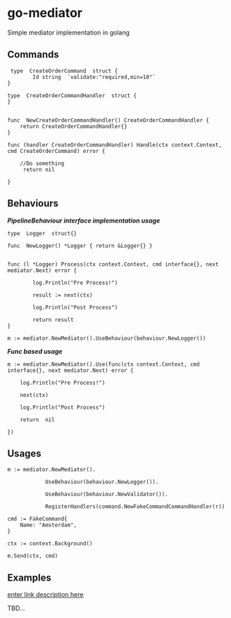 
# go-mediator
Simple mediator implementation in golang

## Commands

     type  CreateOrderCommand  struct { 
		    Id string  `validate:"required,min=10"` 
    }
 
    type  CreateOrderCommandHandler  struct {  
    }
     
    
    func  NewCreateOrderCommandHandler() CreateOrderCommandHandler {
	    return CreateOrderCommandHandler{}
    }
     
    func (handler CreateOrderCommandHandler) Handle(ctx context.Context, cmd CreateOrderCommand) error {
    
	    //Do something
	     return nil
    
    }
    
## Behaviours 

***PipelineBehaviour interface implementation usage***

    type  Logger  struct{}
    
    func  NewLogger() *Logger { return &Logger{} }
    
    
    func (l *Logger) Process(ctx context.Context, cmd interface{}, next mediator.Next) error { 
    
		    log.Println("Pre Process!")
		    
		    result := next(ctx)
		    
		    log.Println("Post Process")
		    
		    return result
    }
    
    m := mediator.NewMediator().UseBehaviour(behaviour.NewLogger())

***Func based usage***

    m := mediator.NewMediator().Use(func(ctx context.Context, cmd interface{}, next mediator.Next) error {
    
	    log.Println("Pre Process!")
	    
	    next(ctx)
	    
	    log.Println("Post Process") 
	    
	    return  nil
    
    })
       

## Usages

    m := mediator.NewMediator(). 
			    
			    UseBehaviour(behaviour.NewLogger()).
			    
			    UseBehaviour(behaviour.NewValidator()).
			    
			    RegisterHandlers(command.NewFakeCommandCommandHandler(r))

    cmd := FakeCommand{
	    Name: "Amsterdam", 
    }
    
    ctx := context.Background()
     
    m.Send(ctx, cmd)
    
## Examples
[enter link description here](https://github.com/eyazici90/go-mediator/tree/master/examples)

TBD...
